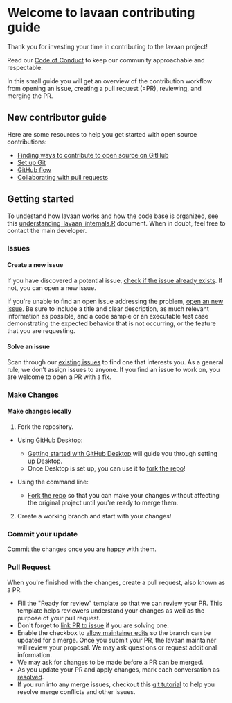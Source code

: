# Welcome to lavaan contributing guide <!-- omit in toc -->

Thank you for investing your time in contributing to the lavaan project!

Read our [Code of Conduct](./code_of_conduct.md) to keep our community approachable and respectable.

In this small guide you will get an overview of the contribution workflow from
opening an issue, creating a pull request (=PR), reviewing, and merging the PR.

## New contributor guide

Here are some resources to help you get started with open source contributions:

- [Finding ways to contribute to open source on GitHub](https://docs.github.com/en/get-started/exploring-projects-on-github/finding-ways-to-contribute-to-open-source-on-github)
- [Set up Git](https://docs.github.com/en/get-started/quickstart/set-up-git)
- [GitHub flow](https://docs.github.com/en/get-started/quickstart/github-flow)
- [Collaborating with pull requests](https://docs.github.com/en/github/collaborating-with-pull-requests)

## Getting started

To undestand how lavaan works and how the code base is organized, see this
[understanding_lavaan_internals.R](https://github.com/yrosseel/lavaan/blob/master/inst/understanding_lavaan_internals.R) document. When in doubt, feel
free to contact the main developer.

### Issues

#### Create a new issue

If you have discovered a potential issue, [check if the issue already exists](https://github.com/yrosseel/lavaan/issues). If not, you can open a new issue.

If you're unable to find an open issue addressing the problem, [open an new
issue](https://github.com/yrosseel/lavaan/issues/new). Be sure to include a
title and clear description, as much relevant information as possible, and a
code sample or an executable test case demonstrating the expected behavior that
is not occurring, or the feature that you are requesting.

#### Solve an issue

Scan through our [existing issues](https://github.com/yrosseel/lavaan/issues)
to find one that interests you. As a general rule, we don’t assign issues to
anyone. If you find an issue to work on, you are welcome to open a PR with a
fix.

### Make Changes

#### Make changes locally

1. Fork the repository.
- Using GitHub Desktop:
  - [Getting started with GitHub Desktop](https://docs.github.com/en/desktop/installing-and-configuring-github-desktop/getting-started-with-github-desktop) will guide you through setting up Desktop.
  - Once Desktop is set up, you can use it to [fork the repo](https://docs.github.com/en/desktop/contributing-and-collaborating-using-github-desktop/cloning-and-forking-repositories-from-github-desktop)!

- Using the command line:
  - [Fork the repo](https://docs.github.com/en/github/getting-started-with-github/fork-a-repo#fork-an-example-repository) so that you can make your changes without affecting the original project until you're ready to merge them.

2. Create a working branch and start with your changes!

### Commit your update

Commit the changes once you are happy with them.

### Pull Request

When you're finished with the changes, create a pull request, also known as a PR.
- Fill the "Ready for review" template so that we can review your PR. This template helps reviewers understand your changes as well as the purpose of your pull request.
- Don't forget to [link PR to issue](https://docs.github.com/en/issues/tracking-your-work-with-issues/linking-a-pull-request-to-an-issue) if you are solving one.
- Enable the checkbox to [allow maintainer edits](https://docs.github.com/en/github/collaborating-with-issues-and-pull-requests/allowing-changes-to-a-pull-request-branch-created-from-a-fork) so the branch can be updated for a merge.
Once you submit your PR, the lavaan maintainer will review your proposal. We may ask questions or request additional information.
- We may ask for changes to be made before a PR can be merged.
- As you update your PR and apply changes, mark each conversation as [resolved](https://docs.github.com/en/github/collaborating-with-issues-and-pull-requests/commenting-on-a-pull-request#resolving-conversations).
- If you run into any merge issues, checkout this [git tutorial](https://github.com/skills/resolve-merge-conflicts) to help you resolve merge conflicts and other issues.

